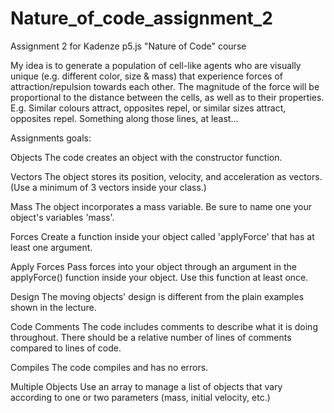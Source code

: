 # Nature_of_code_assignment_2
Assignment 2 for Kadenze p5.js "Nature of Code" course

My idea is to generate a population of cell-like agents who are visually unique (e.g. different color, size & mass) that experience forces of attraction/repulsion towards each other.
The magnitude of the force will be proportional to the distance between the cells, as well as to their properties.
E.g. Similar colours attract, opposites repel, or similar sizes attract, opposites repel.
Something along those lines, at least...

Assignments goals:

Objects
The code creates an object with the constructor function.

Vectors
The object stores its position, velocity, and acceleration as vectors. (Use a minimum of 3 vectors inside your class.)

Mass
The object incorporates a mass variable. Be sure to name one your object's variables 'mass'.

Forces
Create a function inside your object called 'applyForce' that has at least one argument.

Apply Forces
Pass forces into your object through an argument in the applyForce() function inside your object. Use this function at least once.

Design
The moving objects' design is different from the plain examples shown in the lecture.

Code Comments
The code includes comments to describe what it is doing throughout. There should be a relative number of lines of comments compared to lines of code.

Compiles
The code compiles and has no errors.

Multiple Objects 
Use an array to manage a list of objects that vary according to one or two parameters (mass, initial velocity, etc.)

